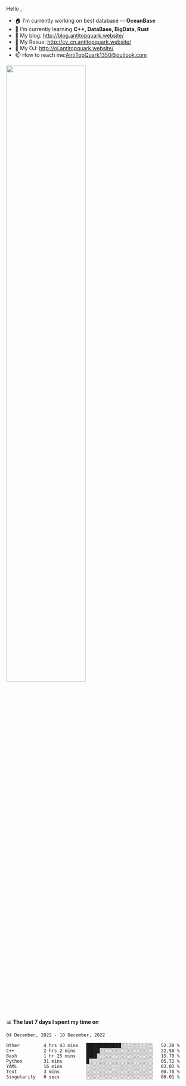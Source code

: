 
Hello , 

- 🏠 I’m currently working on best database -- **OceanBase**
- 🌱 I’m currently learning **C++, DataBase, BigData, Rust**
- 🔭 My blog:   http://blog.antitopquark.website/ 
- 👦 My Resue:  http://cv_cn.antitopquark.website/
- 🚉 My OJ:     http://oj.antitopquark.website/
- 📫 How to reach me:AntiTopQuark1350@outlook.com


<img width="65%" src="https://github-readme-stats.vercel.app/api?username=AntiTopQuark&show_icons=true&count_private=true&hide=prs&theme=default_repocard">


📊 **The last 7 days I spent my time on** 

<!--START_SECTION:waka-->
```text
04 December, 2022 - 10 December, 2022

Other         4 hrs 43 mins   █████████████░░░░░░░░░░░░   52.28 % 
C++           2 hrs 2 mins    █████░░░░░░░░░░░░░░░░░░░░   22.58 % 
Bash          1 hr 25 mins    ████░░░░░░░░░░░░░░░░░░░░░   15.70 % 
Python        31 mins         █░░░░░░░░░░░░░░░░░░░░░░░░   05.72 % 
YAML          16 mins         ░░░░░░░░░░░░░░░░░░░░░░░░░   03.03 % 
Text          3 mins          ░░░░░░░░░░░░░░░░░░░░░░░░░   00.70 % 
Singularity   0 secs          ░░░░░░░░░░░░░░░░░░░░░░░░░   00.01 %
```
<!--END_SECTION:waka-->


